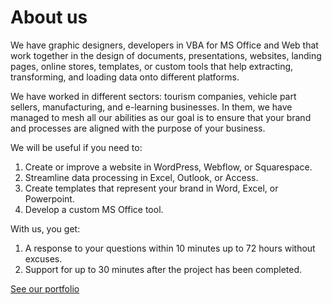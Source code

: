 # About us

We have graphic designers, developers in VBA for MS Office and Web that work together in the design of documents, presentations, websites, landing pages, online stores, templates, or custom tools that help extracting, transforming, and loading data onto different platforms.

We have worked in different sectors: tourism companies, vehicle part sellers, manufacturing, and e-learning businesses. In them, we have managed to mesh all our abilities as our goal is to ensure that your brand and processes are aligned with the purpose of your business.

We will be useful if you need to:
1. Create or improve a website in WordPress, Webflow, or Squarespace.
1. Streamline data processing in Excel, Outlook, or Access.
1. Create templates that represent your brand in Word, Excel, or Powerpoint.
1. Develop a custom MS Office tool.

With us, you get:
1. A response to your questions within 10 minutes up to 72 hours without excuses.
1. Support for up to 30 minutes after the project has been completed.

[See our portfolio](../portfolio/)

<!--

**Here are some ideas to get you started:**

🙋‍♀️ A short introduction - what is your organization all about?
🌈 Contribution guidelines - how can the community get involved?
👩‍💻 Useful resources - where can the community find your docs? Is there anything else the community should know?
🍿 Fun facts - what does your team eat for breakfast?
🧙 Remember, you can do mighty things with the power of [Markdown](https://docs.github.com/github/writing-on-github/getting-started-with-writing-and-formatting-on-github/basic-writing-and-formatting-syntax)
-->
